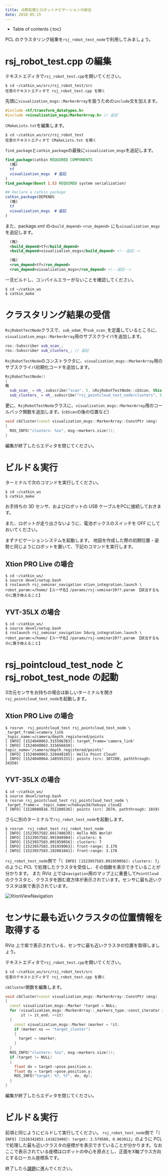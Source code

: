 ```yaml
---
title: 点群処理とロボットナビゲーションの統合
date: 2018-05-15
---
```


- Table of contents
{:toc}

PCL のクラスタリング結果を`rsj_robot_test_node`で利用してみましょう。

# rsj_robot_test.cpp の編集

テキストエディタで`rsj_robot_test.cpp`を開いてください。

```shell
$ cd ~/catkin_ws/src/rsj_robot_test/src
任意のテキストエディタで rsj_robot_test.cpp を開く
```

先頭に`visualization_msgs::MarkerArray`を扱うための`include`文を加えます。

```c++
#include <tf/transform_datatypes.h>
#include <visualization_msgs/MarkerArray.h> // 追記
```

`CMakeLists.txt`を編集します。

```shell
$ cd ~/catkin_ws/src/rsj_robot_test
任意のテキストエディタで CMakeLists.txt を開く
```

`find_package`と`catkin_package`の最後に`visualization_msgs`を追記します。

```cmake
find_package(catkin REQUIRED COMPONENTS
  (略)
  tf
  visualization_msgs  # 追記
)
find_package(Boost 1.53 REQUIRED system serialization)

## Declare a catkin package
catkin_package(DEPENDS
  (略)
  tf
  visualization_msgs  # 追記
)
```

また、package.xml の`<build_depend>` `<run_depend>` にも`visualization_msgs`を追記します。

```xml
  (略)
  <build_depend>tf</build_depend>
  <build_depend>visualization_msgs</build_depend> <!--追記-->

  (略)
  <run_depend>tf</run_depend>
  <run_depend>visualization_msgs</run_depend> <!--追記-->
```

一旦ビルドし、コンパイルエラーがないことを確認してください。

```shell
$ cd ~/catkin_ws
$ catkin_make
```

# クラスタリング結果の受信

`RsjRobotTestNode`クラスで、`sub_odom_`や`sub_scan_`を定義しているところに、`visualization_msgs::MarkerArray`用のサブスクライバを追加します。

```c++
ros::Subscriber sub_scan_;
ros::Subscriber sub_clusters_; // 追記
```

`RsjRobotTestNode`のコンストラクタに、`visualization_msgs::MarkerArray`用のサブスクライバ初期化コードを追加します。

```c++
RsjRobotTestNode()
{
略
  sub_scan_ = nh_.subscribe("scan", 5, &RsjRobotTestNode::cbScan, this);
  sub_clusters_ = nh_.subscribe("rsj_pointcloud_test_node/clusters", 5, &RsjRobotTestNode::cbCluster, this); // 追記
```

更に、`RsjRobotTestNode`クラスに、`visualization_msgs::MarkerArray`用のコールバック関数を追加します。(`cbScan`の後の位置など)

```c++
void cbCluster(const visualization_msgs::MarkerArray::ConstPtr &msg)
{
  ROS_INFO("clusters: %zu", msg->markers.size());
}
```

編集が終了したらエディタを閉じてください。

# ビルド＆実行

ターミナルで次のコマンドを実行してください。

```
$ cd ~/catkin_ws
$ catkin_make
```

お手持ちの 3D センサ、およびロボットの USB ケーブルをPCに接続しておきます。

また、ロボットが走り出さないように、電池ボックスのスイッチを OFF にしておいてください。

まずナビゲーションシステムを起動します。
地図を作成した際の初期位置・姿勢と同じようにロボットを置いて、下記のコマンドを実行します。

## Xtion PRO Live の場合

```shell
$ cd ~/catkin_ws/
$ source devel/setup.bash
$ roslaunch rsj_seminar_navigation xtion_integration.launch \
robot_param:=/home/【ユーザ名】/params/rsj-seminar20??.param 【該当するものに置き換えること】
```

## YVT-35LX の場合
```shell
$ cd ~/catkin_ws/
$ source devel/setup.bash
$ roslaunch rsj_seminar_navigation 3durg_integration.launch \
robot_param:=/home/【ユーザ名】/params/rsj-seminar20??.param 【該当するものに置き換えること】
```

# rsj_pointcloud_test_node と rsj_robot_test_node の起動

3次元センサをお持ちの場合は新しいターミナルを開き`rsj_pointcloud_test_node`を起動します。

## Xtion PRO Live の場合

```shell
$ rosrun  rsj_pointcloud_test rsj_pointcloud_test_node \
_target_frame:=camera_link _topic_name:=/camera/depth_registered/points
[ INFO] [1524040063.315596383]: target_frame='camera_link'
[ INFO] [1524040063.315656650]: topic_name='/camera/depth_registered/points'
[ INFO] [1524040063.320448185]: Hello Point Cloud!
[ INFO] [1524040064.148595331]: points (src: 307200, paththrough: 34350)
```

## YVT-35LX の場合

```shell
$ cd ~/catkin_ws/
$ source devel/setup.bash
$ rosrun rsj_pointcloud_test rsj_pointcloud_test_node \
_target_frame:= _topic_name:=/hokuyo3d/hokuyo_cloud2
[ INFO] [1528008816.751100536]: points (src: 2674, paththrough: 1019)
```

さらに別のターミナルで`rsj_robot_test_node`を起動します。

```shell
$ rosrun  rsj_robot_test rsj_robot_test_node 
[ INFO] [1523957582.691740639]: Hello ROS World!
[ INFO] [1523957582.991946984]: clusters: 6
[ INFO] [1523957583.091959056]: clusters: 7
[ INFO] [1523957583.191939063]: front-range: 3.178
[ INFO] [1523957583.192001041]: front-range: 3.178
```

`rsj_robot_test_node`側で「`[ INFO] [1523957583.091959056]: clusters: 7`」のように PCL で処理したクラスタを受信し、その個数を表示できていることが分かります。
また RViz 上では`navigation`用のマップ上に重畳して`PointCloud`のクラスタと、クラスタを囲む直方体が表示されています。センサに最も近いクラスタは紫で表示されています。

![XtionViewNavigation](images/xtion_view_navigation.png)

# センサに最も近いクラスタの位置情報を取得する

RViz 上で紫で表示されている、センサに最も近いクラスタの位置を取得しましょう。

テキストエディタで`rsj_robot_test.cpp`を開いてください。

```shell
$ cd ~/catkin_ws/src/rsj_robot_test/src
任意のテキストエディタで rsj_robot_test.cpp を開く
```

`cbCluster`関数を編集します。

```c++
void cbCluster(const visualization_msgs::MarkerArray::ConstPtr &msg)
{
  const visualization_msgs::Marker *target = NULL;
  for (visualization_msgs::MarkerArray::_markers_type::const_iterator it = msg->markers.cbegin(), it_end = msg->markers.cend();
       it != it_end; ++it)
  {
    const visualization_msgs::Marker &marker = *it;
    if (marker.ns == "target_cluster")
    {
      target = &marker;
    }
  }
  ROS_INFO("clusters: %zu", msg->markers.size());
  if (target != NULL)
  {
    float dx = target->pose.position.x;
    float dy = target->pose.position.y;
    ROS_INFO("target: %f, %f", dx, dy);
  }
}
```

編集が終了したらエディタを閉じてください。

# ビルド＆実行

前項と同じようにビルドして実行してください。
`rsj_robot_test_node`側で「`[ INFO] [1526342853.141823400]: target: 2.579500, 0.063012`」のように PCL で処理した最も近いクラスタの座標がを表示できていることが分かります。なおここで表示されている座標はロボットの中心を原点とし、正面をX軸プラス方向とするローカル座標系です。

終了したら[課題](lesson.html)に進んでください。
